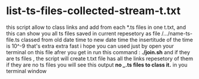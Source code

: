 # list-ts-files-collected-stream-t.txt
this script allow to class links and add from each *.ts files in one t.txt, 
and this can show you all ts files saved in current repesetory as file /.../name-ts-file.ts
classed from old date time to new date time
the insertitude of the time is 10^-9 that's extra extra fast
i hope you can used just by open your terminal on this file afrer you get in
run this command : <b>./join.sh</b>
and if they are ts files , the script will create t.txt file has all the links repesetory of them 
if they are no ts files you will see this output <b>no *_*.ts files to class it.</b> in you terminal window
